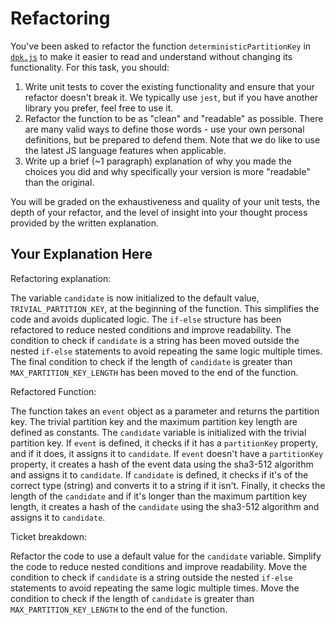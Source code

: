 # Refactoring

You've been asked to refactor the function `deterministicPartitionKey` in [`dpk.js`](dpk.js) to make it easier to read and understand without changing its functionality. For this task, you should:

1. Write unit tests to cover the existing functionality and ensure that your refactor doesn't break it. We typically use `jest`, but if you have another library you prefer, feel free to use it.
2. Refactor the function to be as "clean" and "readable" as possible. There are many valid ways to define those words - use your own personal definitions, but be prepared to defend them. Note that we do like to use the latest JS language features when applicable.
3. Write up a brief (~1 paragraph) explanation of why you made the choices you did and why specifically your version is more "readable" than the original.

You will be graded on the exhaustiveness and quality of your unit tests, the depth of your refactor, and the level of insight into your thought process provided by the written explanation.

## Your Explanation Here

Refactoring explanation:

The variable `candidate` is now initialized to the default value, `TRIVIAL_PARTITION_KEY`, at the beginning of the function. This simplifies the code and avoids duplicated logic.
The `if-else` structure has been refactored to reduce nested conditions and improve readability.
The condition to check if `candidate` is a string has been moved outside the nested `if-else` statements to avoid repeating the same logic multiple times.
The final condition to check if the length of `candidate` is greater than `MAX_PARTITION_KEY_LENGTH` has been moved to the end of the function.


Refactored Function:

The function takes an `event` object as a parameter and returns the partition key.
The trivial partition key and the maximum partition key length are defined as constants.
The `candidate` variable is initialized with the trivial partition key.
If `event` is defined, it checks if it has a `partitionKey` property, and if it does, it assigns it to `candidate`.
If `event` doesn't have a `partitionKey` property, it creates a hash of the event data using the sha3-512 algorithm and assigns it to `candidate`.
If `candidate` is defined, it checks if it's of the correct type (string) and converts it to a string if it isn't.
Finally, it checks the length of the `candidate` and if it's longer than the maximum partition key length, it creates a hash of the `candidate` using the sha3-512 algorithm and assigns it to `candidate`.


Ticket breakdown:

Refactor the code to use a default value for the `candidate` variable.
Simplify the code to reduce nested conditions and improve readability.
Move the condition to check if `candidate` is a string outside the nested `if-else` statements to avoid repeating the same logic multiple times.
Move the condition to check if the length of `candidate` is greater than `MAX_PARTITION_KEY_LENGTH` to the end of the function.

